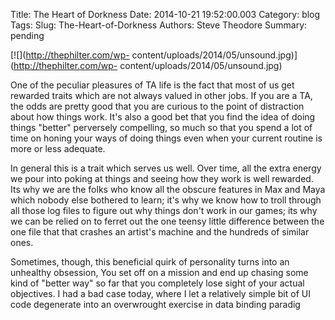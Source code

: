 Title: The Heart of Dorkness
Date: 2014-10-21 19:52:00.003
Category: blog
Tags: 
Slug: The-Heart-of-Dorkness
Authors: Steve Theodore
Summary: pending

[![](http://thephilter.com/wp-
content/uploads/2014/05/unsound.jpg)](http://thephilter.com/wp-
content/uploads/2014/05/unsound.jpg)

  
  
One of the peculiar pleasures of TA life is the fact that most of us get
rewarded traits which are not always valued in other jobs.  If you are a TA,
the odds are pretty good that you are curious to the point of distraction
about how things work. It's also a good bet that you find the idea of doing
things "better" perversely compelling, so much so that you spend a lot of time
on honing your ways of doing things even when your current routine is more or
less adequate.  
  
  
In general this is a trait which serves us well.  Over time, all the extra
energy we pour into poking at things and seeing how they work is well
rewarded.  Its why we are the folks who know all the obscure features in Max
and Maya which nobody else bothered to learn; it's why we know how to troll
through all those log files to figure out why things don't work in our games;
its why we can be relied on to ferret out the one teensy little difference
between the one file that that crashes an artist's machine and the hundreds of
similar ones.  
  
Sometimes, though, this beneficial quirk of personality turns into an
unhealthy obsession, You set off on a mission and end up chasing some kind of
"better way" so far that you completely lose sight of your actual objectives.
I had a bad case today, where I let a relatively simple bit of UI code
degenerate into an overwrought exercise in  data binding paradig


